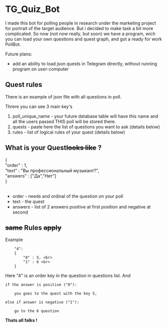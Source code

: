 # TG_Quiz_Bot

I made this bot for polling people in research under the marketing project for portrait of the target audience. 
But i decided to make task a bit more complicated. 
So now (not now really, but soon) we have a program, wich you can load your own questions and quest graph, and got a ready for work PollBot.

Future plans:

- add an ability to load json quests in Telegram directly, without running program on user-computer

## Quest rules

There is an example of json file with all questions in poll. 

Threre you can see 3 main key's

1. poll_unique_name - your future database table will have this name and all the users passed THIS poll will be stored there. 
2. quests - paste here the list of questions you want to ask (details below)
3. rules - list of logical rules of your quest (details below)

## What is your Quest~~looks like~~ ?

{ <br>
    "order" : 1, <br>
    "text" : "Вы профессиональный музыкант?",<br>
    "answers" : ["Да","Нет"]<br>
}
<br><br>

- order - needs and ordinal of the question on your poll
- text - the quest
- answers - list of 2 answers positive at first position and negative at second 


## ~~same~~ Rules ~~apply~~

Example 


        "4":
        {
            "0" : 5, <br>
            "1" : 6 <br>
        }

Here "4" is an order key in the question in questions list. 
And 

    if the answer is positive ("0"):

        you goes to the quest with the key 5,

    else if answer is negative ("1"): 

        go to the 6 question

<b>Thats all falks !<b>